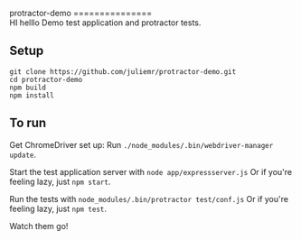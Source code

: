protractor-demo
===============\
HI
helllo
Demo test application and protractor tests.

Setup
-----

    git clone https://github.com/juliemr/protractor-demo.git
    cd protractor-demo
    npm build
    npm install

To run
------
Get ChromeDriver set up: Run `./node_modules/.bin/webdriver-manager update`.

Start the test application server with
`node app/expressserver.js`
Or if you're feeling lazy, just `npm start`.

Run the tests with
`node_modules/.bin/protractor test/conf.js`
Or if you're feeling lazy, just `npm test`.

Watch them go!
